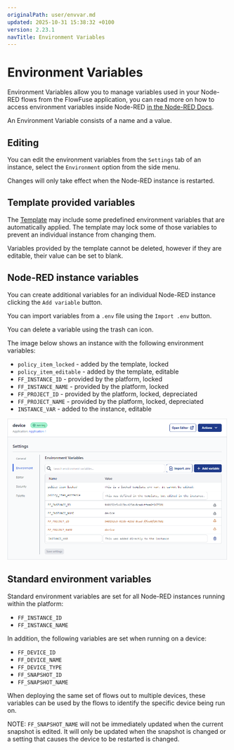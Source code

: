 ```yaml
---
originalPath: user/envvar.md
updated: 2025-10-31 15:38:32 +0100
version: 2.23.1
navTitle: Environment Variables
---
```


# Environment Variables

Environment Variables allow you to manage variables used in your Node-RED flows from the FlowFuse application, you can read more on how to access environment variables inside Node-RED [in the Node-RED Docs](https://nodered.org/docs/user-guide/environment-variables).

An Environment Variable consists of a name and a value.

## Editing 

You can edit the environment variables from the `Settings` tab of an instance, select the `Environment` option from the side menu.

Changes will only take effect when the Node-RED instance is restarted.

## Template provided variables

The [Template](concepts.md#template) may include some predefined environment 
variables that are automatically applied. The template may lock some of those 
variables to prevent an individual instance from changing them.

Variables provided by the template cannot be deleted, however if they are editable,
their value can be set to blank.

## Node-RED instance variables

You can create additional variables for an individual Node-RED instance clicking the `Add variable` button.

You can import variables from a `.env` file using the `Import .env` button.

You can delete a variable using the trash can icon.

The image below shows an instance with the following environment variables:

* `policy_item_locked` - added by the template, locked
* `policy_item_editable` - added by the template, editable
* `FF_INSTANCE_ID` - provided by the platform, locked
* `FF_INSTANCE_NAME` - provided by the platform, locked
* `FF_PROJECT_ID` - provided by the platform, locked, depreciated
* `FF_PROJECT_NAME` - provided by the platform, locked, depreciated
* `INSTANCE_VAR` - added to the instance, editable


<img src="images/project-envvar.png" width="500" />

## Standard environment variables

Standard environment variables are set for all Node-RED instances running
within the platform:

- `FF_INSTANCE_ID`
- `FF_INSTANCE_NAME`

In addition, the following variables are set when running on a device:

- `FF_DEVICE_ID`
- `FF_DEVICE_NAME`
- `FF_DEVICE_TYPE`
- `FF_SNAPSHOT_ID`
- `FF_SNAPSHOT_NAME`

When deploying the same set of flows out to multiple devices, these variables can
be used by the flows to identify the specific device being run on.

NOTE: `FF_SNAPSHOT_NAME` will not be immediately updated when the current snapshot is edited.
It will only be updated when the snapshot is changed or a setting that causes the device to
be restarted is changed.

